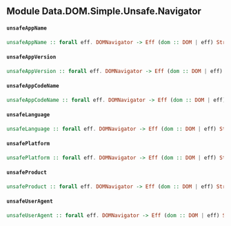 ## Module Data.DOM.Simple.Unsafe.Navigator

#### `unsafeAppName`

``` purescript
unsafeAppName :: forall eff. DOMNavigator -> Eff (dom :: DOM | eff) String
```

#### `unsafeAppVersion`

``` purescript
unsafeAppVersion :: forall eff. DOMNavigator -> Eff (dom :: DOM | eff) String
```

#### `unsafeAppCodeName`

``` purescript
unsafeAppCodeName :: forall eff. DOMNavigator -> Eff (dom :: DOM | eff) String
```

#### `unsafeLanguage`

``` purescript
unsafeLanguage :: forall eff. DOMNavigator -> Eff (dom :: DOM | eff) String
```

#### `unsafePlatform`

``` purescript
unsafePlatform :: forall eff. DOMNavigator -> Eff (dom :: DOM | eff) String
```

#### `unsafeProduct`

``` purescript
unsafeProduct :: forall eff. DOMNavigator -> Eff (dom :: DOM | eff) String
```

#### `unsafeUserAgent`

``` purescript
unsafeUserAgent :: forall eff. DOMNavigator -> Eff (dom :: DOM | eff) String
```


